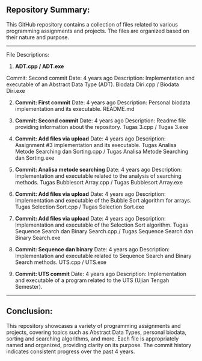 
## Repository Summary:

This GitHub repository contains a collection of files related to various programming assignments and projects. The files are organized based on their nature and purpose.

---

File Descriptions:

1. **ADT.cpp / ADT.exe**

Commit: Second commit
Date: 4 years ago
Description: Implementation and executable of an Abstract Data Type (ADT).
Biodata Diri.cpp / Biodata Diri.exe

2. **Commit: First commit**
Date: 4 years ago
Description: Personal biodata implementation and its executable.
README.md

3. **Commit: Second commit**
Date: 4 years ago
Description: Readme file providing information about the repository.
Tugas 3.cpp / Tugas 3.exe

4. **Commit: Add files via upload**
Date: 4 years ago
Description: Assignment #3 implementation and its executable.
Tugas Analisa Metode Searching dan Sorting.cpp / Tugas Analisa Metode Searching dan Sorting.exe

5. **Commit: Analisa metode searching**
Date: 4 years ago
Description: Implementation and executable related to the analysis of searching methods.
Tugas Bubblesort Array.cpp / Tugas Bubblesort Array.exe

6. **Commit: Add files via upload**
Date: 4 years ago
Description: Implementation and executable of the Bubble Sort algorithm for arrays.
Tugas Selection Sort.cpp / Tugas Selection Sort.exe

7. **Commit: Add files via upload**
Date: 4 years ago
Description: Implementation and executable of the Selection Sort algorithm.
Tugas Sequence Search dan Binary Search.cpp / Tugas Sequence Search dan Binary Search.exe

8. **Commit: Sequence dan binary**
Date: 4 years ago
Description: Implementation and executable related to Sequence Search and Binary Search methods.
UTS.cpp / UTS.exe

9. **Commit: UTS commit**
Date: 4 years ago
Description: Implementation and executable of a program related to the UTS (Ujian Tengah Semester).

---

## Conclusion:

This repository showcases a variety of programming assignments and projects, covering topics such as Abstract Data Types, personal biodata, sorting and searching algorithms, and more. Each file is appropriately named and organized, providing clarity on its purpose. The commit history indicates consistent progress over the past 4 years.
